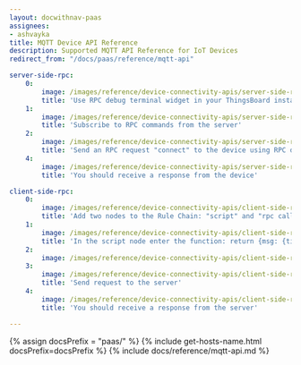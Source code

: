 ```yaml
---
layout: docwithnav-paas
assignees:
- ashvayka
title: MQTT Device API Reference
description: Supported MQTT API Reference for IoT Devices
redirect_from: "/docs/paas/reference/mqtt-api"

server-side-rpc:
    0:
        image: /images/reference/device-connectivity-apis/server-side-rpc-mqtt-1-paas.png
        title: 'Use RPC debug terminal widget in your ThingsBoard instance'
    1:
        image: /images/reference/device-connectivity-apis/server-side-rpc-mqtt-2-paas.png
        title: 'Subscribe to RPC commands from the server'
    2:
        image: /images/reference/device-connectivity-apis/server-side-rpc-mqtt-3-paas.png
        title: 'Send an RPC request "connect" to the device using RPC debug terminal widget'
    4:
        image: /images/reference/device-connectivity-apis/server-side-rpc-mqtt-4-paas.png
        title: 'You should receive a response from the device'

client-side-rpc:
    0:
        image: /images/reference/device-connectivity-apis/client-side-rpc-1-paas.png
        title: 'Add two nodes to the Rule Chain: "script" and "rpc call reply"'
    1:
        image: /images/reference/device-connectivity-apis/client-side-rpc-2-paas.png
        title: 'In the script node enter the function: return {msg: {time:String(new Date())}, metadata: metadata, msgType: msgType};'
    2:
        image: /images/reference/device-connectivity-apis/client-side-rpc-3-paas.png
    3:
        image: /images/reference/device-connectivity-apis/client-side-rpc-mqtt-4-paas.png
        title: 'Send request to the server'
    4:
        image: /images/reference/device-connectivity-apis/client-side-rpc-mqtt-5-paas.png
        title: 'You should receive a response from the server'

---
```


{% assign docsPrefix = "paas/" %}
{% include get-hosts-name.html docsPrefix=docsPrefix %}
{% include docs/reference/mqtt-api.md %}
